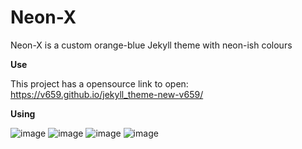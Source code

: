# Neon-X

Neon-X is a custom orange-blue Jekyll theme with neon-ish colours

**Use**

This project has a opensource link to open: https://v659.github.io/jekyll_theme-new-v659/

**Using**

![image](https://github.com/user-attachments/assets/74f0410c-fd92-4be3-bae1-8b457b5a8e8d)
![image](https://github.com/user-attachments/assets/e268ab4f-24c5-47d1-9fdd-6a6d88174c00)
![image](https://github.com/user-attachments/assets/b07a7eba-c60f-4358-8220-1a34af9447c0)
![image](https://github.com/user-attachments/assets/bc018e07-dc1b-42f5-8ec5-83860ae443c6)
